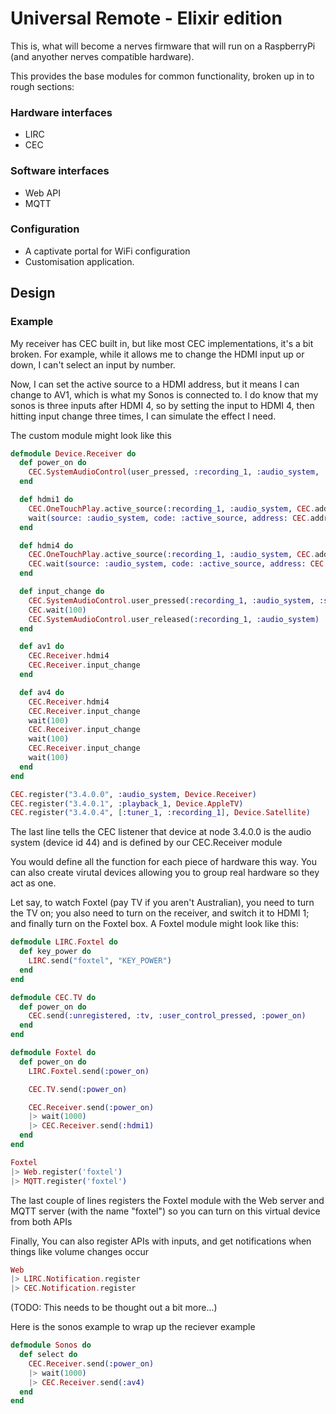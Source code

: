 # Universal Remote - Elixir edition

This is, what will become a nerves firmware that will run on a RaspberryPi (and anyother nerves compatible hardware).

This provides the base modules for common functionality, broken up in to rough sections:

### Hardware interfaces

* LIRC
* CEC

### Software interfaces

* Web API
* MQTT

### Configuration

* A captivate portal for WiFi configuration
* Customisation application.

## Design

### Example

My receiver has CEC built in, but like most CEC implementations, it's a bit broken. For example, while it allows me to change the HDMI input up or down, I can't select an input by number.

Now, I can set the active source to a HDMI address, but it means I can change to AV1, which is what my Sonos is connected to. I do know that my sonos is three inputs after HDMI 4, so by setting the input to HDMI 4, then hitting input change three times, I can simulate the effect I need.

The custom module might look like this

```elixir
defmodule Device.Receiver do
  def power_on do
    CEC.SystemAudioControl(user_pressed, :recording_1, :audio_system, :power_on)
  end

  def hdmi1 do
    CEC.OneTouchPlay.active_source(:recording_1, :audio_system, CEC.address(cec, Device.AppleTV))
    wait(source: :audio_system, code: :active_source, address: CEC.address(cec, Device.AppleTV))
  end

  def hdmi4 do
    CEC.OneTouchPlay.active_source(:recording_1, :audio_system, CEC.address(cec, Device.Satellite))
    CEC.wait(source: :audio_system, code: :active_source, address: CEC.address(cec, Device.Satellite))
  end

  def input_change do
    CEC.SystemAudioControl.user_pressed(:recording_1, :audio_system, :select_av_function)
    CEC.wait(100)
    CEC.SystemAudioControl.user_released(:recording_1, :audio_system)
  end

  def av1 do
    CEC.Receiver.hdmi4
    CEC.Receiver.input_change
  end

  def av4 do
    CEC.Receiver.hdmi4
    CEC.Receiver.input_change
    wait(100)
    CEC.Receiver.input_change
    wait(100)
    CEC.Receiver.input_change
    wait(100)
  end
end

CEC.register("3.4.0.0", :audio_system, Device.Receiver)
CEC.register("3.4.0.1", :playback_1, Device.AppleTV)
CEC.register("3.4.0.4", [:tuner_1, :recording_1], Device.Satellite)
```

The last line tells the CEC listener that device at node 3.4.0.0 is the audio system (device id 44) and is defined by our CEC.Receiver module

You would define all the function for each piece of hardware this way. You can also create virutal devices allowing you to group real hardware so they act as one.

Let say, to watch Foxtel (pay TV if you aren't Australian), you need to turn the TV on; you also need to turn on the receiver, and switch it to HDMI 1; and finally turn on the Foxtel box. A Foxtel module might look like this:

```elixir
defmodule LIRC.Foxtel do
  def key_power do
    LIRC.send("foxtel", "KEY_POWER")
  end
end

defmodule CEC.TV do
  def power_on do
    CEC.send(:unregistered, :tv, :user_control_pressed, :power_on)
  end
end

defmodule Foxtel do
  def power_on do
    LIRC.Foxtel.send(:power_on)

    CEC.TV.send(:power_on)

    CEC.Receiver.send(:power_on)
    |> wait(1000)
    |> CEC.Receiver.send(:hdmi1)
  end
end

Foxtel
|> Web.register('foxtel')
|> MQTT.register('foxtel')
```

The last couple of lines registers the Foxtel module with the Web server and MQTT server (with the name "foxtel") so you can turn on this virtual device from both APIs

Finally, You can also register APIs with inputs, and get notifications when things like volume changes occur

```elixir
Web
|> LIRC.Notification.register
|> CEC.Notification.register
```

(TODO: This needs to be thought out a bit more...)


Here is the sonos example to wrap up the reciever example

```elixir
defmodule Sonos do
  def select do
    CEC.Receiver.send(:power_on)
    |> wait(1000)
    |> CEC.Receiver.send(:av4)
  end
end
```
